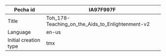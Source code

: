 |Pecha id | IA97F997F
| --- | --- 
|Title | Toh_178-Teaching_on_the_Aids_to_Enlightenment-v2 
|Language | en-us
|Initial creation type | tmx